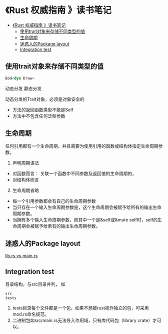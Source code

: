 《Rust 权威指南 》读书笔记
=====================
- [《Rust 权威指南 》读书笔记](#rust-权威指南-读书笔记)
  - [使用trait对象来存储不同类型的值](#使用trait对象来存储不同类型的值)
  - [生命周期](#生命周期)
  - [迷惑人的Package layout](#迷惑人的package-layout)
  - [Integration test](#integration-test)


## 使用trait对象来存储不同类型的值

```rust
Bod<dyn Draw>
```
动态分发
静态分发

动态分发的Trait对象，必须是对象安全的

* 方法的返回函数类型不能是Self
* 方法中不包含任何泛型参数


## 生命周期

任何引用都有一个生命周期，并且需要为使用引用的函数或结构体指定生命周期参数。

1. 声明周期语法
   
* 对函数而言：
关联一个函数中不同参数及返回值的生命周期的，
* 对结构体而言

2. 生命周期省略
* 每一个引用参数都会有自己的生命周期参数
* 当只存在一个输入生命周期参数是，这个生命周期会被赋予给所有的输出生命周期参数。
* 当拥有多个输入生命周期参数，而其中一个是&self或&mute self时，self的生命周期会被赋予给素有的输出生命周期参数。

## 迷惑人的Package layout

[lib.rs vs main.rs](https://stackoverflow.com/questions/57756927/rust-modules-confusion-when-there-is-main-rs-and-lib-rs)


## Integration test

目录结构，与src目录并列， 如
```
src
tests
```

1. tests目录每个文件都是一个包，如果不想被rust视作独立的包，可采用mod.rs命名规范。
2. 二进制包如src/main.rs无法导入作用域，只有库代码包（library crate）才可以。




